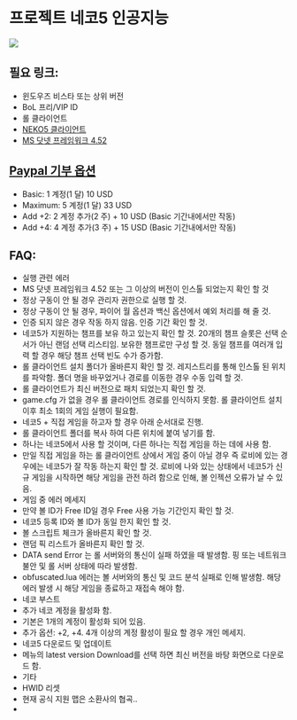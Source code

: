 # 프로젝트 네코5 인공지능
<img src = "http://4.bp.blogspot.com/-t0e9VAfpSWw/U_SkDXVzX_I/AAAAAAAAAio/TNQok13x4tg/s1600/nEko_Banner.jpg">

## 필요 링크:
 * 윈도우즈 비스타 또는 상위 버전
 * BoL 프리/VIP ID
 * 롤 클라이언트
 * [NEKO5 클라이언트](https://drive.google.com/file/d/0B8Kw0bAKi_m8UFJiR3REdGdhc0U/edit?usp=sharing) 
 * [MS 닷넷 프레임워크 4.52](http://www.microsoft.com/en-US/download/details.aspx?id=42643)

## [Paypal 기부 옵션](http://www.paypal.com/cgi-bin/webscr?cmd=_donations&business=livewa%40gmail.com&lc=KR&item_name=voluntary%20Donation&currency_code=USD&bn=PP-DonationsBF%3Abtn_donate_SM.gif%3ANonHosted) 
 * Basic: 1 계정(1 달) 10 USD
 * Maximum: 5 계정(1 달) 33 USD
 * Add +2: 2 계정 추가(2 주) + 10 USD (Basic 기간내에서만 작동)
 * Add +4: 4 계정 추가(3 주) + 15 USD (Basic 기간내에서만 작동)
## FAQ:

 * 실행 관련 에러
* MS 닷넷 프레임워크 4.52 또는 그 이상의 버전이 인스톨 되었는지 확인 할 것
* 정상 구동이 안 될 경우 관리자 권한으로 실행 할 것.
* 정상 구동이 안 될 경우, 파이어 월 옵션과 백신 옵션에서 예외 처리를 해 줄 것.
* 인증 되지 않은 경우 작동 하지 않음. 인증 기간 확인 할 것.
* 네코5가 지원하는 챔프를 보유 하고 있는지 확인 할 것. 20개의 챔프 슬롯은 선택 순서가 아닌 랜덤 선택 리스티임. 보유한 챔프로만 구성 할 것. 동일 챔프를 여러개 입력 할 경우 해당 챔프 선택 빈도 수가 증가함.
* 롤 클라이언트 설치 폴더가 올바른지 확인 할 것. 레지스트리를 통해 인스톨 된 위치를 파악함. 폴더 명을 바꾸었거나 경로를 이동한 경우 수동 입력 할 것.
* 롤 클라이언트가 최신 버전으로 패치 되었는지 확인 할 것.
* game.cfg 가 없을 경우 롤 클라이언트 경로를 인식하지 못함. 롤 클라이언트 설치 이후 최소 1회의 게임 실행이 필요함.
 * 네코5 + 직접 게임을 하고자 할 경우 아래 순서대로 진행.
* 롤 클라이언트 폴더를 복사 하여 다른 위치에 붙여 넣기를 함.
* 하나는 네코5에서 사용 할 것이며, 다른 하나는 직접 게임을 하는 데에 사용 함.
* 만일 직접 게임을 하는 롤 클라이언트 상에서 게임 중이 아닐 경우 즉 로비에 있는 경우에는 네코5가 잘 작동 하는지 확인 할 것. 로비에 나와 있는 상태에서 네코5가 신규 게임을 시작하면 해당 게임을 관전 하려 함으로 인해, 볼 인젝션 오류가 날 수 있음.
 * 게임 중 에러 메세지
* 만약 볼 ID가 Free ID일 경우 Free 사용 가능 기간인지 확인 할 것.
* 네코5 등록 ID와 볼 ID가 동일 한지 확인 할 것.
* 볼 스크립트 체크가 올바른지 확인 할 것.
* 랜덤 픽 리스트가 올바른지 확인 할 것.
* DATA send Error 는 롤 서버와의 통신이 실패 하였을 때 발생함. 핑 또는 네트워크 불안 및 롤 서버 상태에 따라 발생함.
* obfuscated.lua 에러는 볼 서버와의 통신 및 코드 분석 실패로 인해 발생함. 해당 에러 발생 시 해당 게임을 종료하고 재접속 해야 함.
 * 네코 부스트
* 추가 네코 계정을 활성화 함.
* 기본은 1개의 계정이 활성화 되어 있음.
* 추가 옵션: +2, +4. 4개 이상의 계정 활성이 필요 할 경우 개인 메세지.
 * 네코5 다운로드 및 업데이트
* 메뉴의 latest version Download를 선택 하면 최신 버전을 바탕 화면으로 다운로드 함.
 * 기타
* HWID 리셋
* 현재 공식 지원 맵은 소환사의 협곡..
* 
